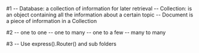 #1
-- Database: a collection of information for later retrieval
-- Collection: is an object containing all the information about a certain topic
-- Document is a piece of information in a Collection

#2
-- one to one
-- one to many
-- one to a few
-- many to many

#3
-- Use express().Router() and sub folders
